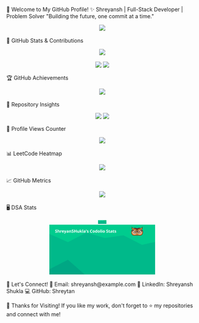 🚀 Welcome to My GitHub Profile!
✨ Shreyansh | Full-Stack Developer | Problem Solver
"Building the future, one commit at a time."

<p align="center"> <img src="https://readme-typing-svg.herokuapp.com?font=Fira+Code&pause=1000&color=8A2BE2&center=true&vCenter=true&width=600&lines=👋+Hello,+I'm+Shreyansh!;🚀+A+Full-Stack+Developer;🔥+Passionate+About+Problem+Solving;💡+Open-Source+Enthusiast!;🌍+Always+Learning+and+Exploring!" /> </p>
🚀 GitHub Stats & Contributions
<p align="center"> <img src="https://github-readme-streak-stats.herokuapp.com/?user=Shreytan&theme=radical&hide_border=true" width="50%" /> </p> <p align="center"> <img src="https://github-readme-stats.vercel.app/api?username=Shreytan&show_icons=true&theme=radical&hide_border=true" width="48%" /> <img src="https://github-readme-stats.vercel.app/api/top-langs/?username=Shreytan&layout=compact&theme=radical&hide_border=true" width="48%" /> </p>
🏆 GitHub Achievements
<p align="center"> <img src="https://github-profile-trophy.vercel.app/?username=Shreytan&theme=radical&no-frame=true&margin-w=15" /> </p>
🌟 Repository Insights
<p align="center"> <img src="https://img.shields.io/github/stars/Shreytan/Cohort-2.0?style=for-the-badge&color=blueviolet" /> <img src="https://img.shields.io/github/forks/Shreytan/Cohort-2.0?style=for-the-badge&color=blue" /> </p>
👀 Profile Views Counter
<p align="center"> <img src="https://komarev.com/ghpvc/?username=Shreytan&label=Profile%20Views&color=blueviolet&style=flat" /> </p>
📊 LeetCode Heatmap
<p align="center"> <img src="https://www.dsastats.site/api/lcheatmap/Shreytan" /> </p>
📈 GitHub Metrics
<p align="center"> <img src="https://github-readme-metrics.vercel.app/api?username=Shreytan&theme=radical&hide_border=true" /> </p>
🖥️ DSA Stats
<p align="center"> <img align="center" alt="DSA Stats" width="22px" src="https://github.com/Shreytan/Shreytan/blob/main/stats.svg" /> <br /> <a href="https://www.dsastats.site"> <img src="https://github.com/Shreytan/Shreytan/blob/main/stats.svg" width="55%"> </a> </p>
🎯 Let's Connect!
📩 Email: shreyansh@example.com
🔗 LinkedIn: Shreyansh Shukla
💻 GitHub: Shreytan

🖤 Thanks for Visiting!
If you like my work, don't forget to ⭐ my repositories and connect with me!
